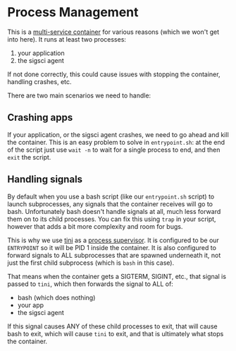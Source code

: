 # Process Management

This is a [multi-service container](https://docs.docker.com/config/containers/multi-service_container/)
for various reasons (which we won't get into here). It runs at least two processes:

1. your application
2. the sigsci agent

If not done correctly, this could cause issues with stopping the container, handling crashes, etc.

There are two main scenarios we need to handle:

## Crashing apps

If your application, or the sigsci agent crashes, we need to go ahead and kill the container. This
is an easy problem to solve in `entrypoint.sh`: at the end of the script just use `wait -n` to
wait for a single process to end, and then `exit` the script.

## Handling signals

By default when you use a bash script (like our `entrypoint.sh` script) to launch subprocesses, any
signals that the container receives will go to bash. Unfortunately bash doesn't handle signals at
all, much less forward them on to its child processes. You can fix this using `trap` in your
script, however that adds a bit more complexity and room for bugs.

This is why we use [tini](https://github.com/krallin/tini) as a [process supervisor](https://en.wikipedia.org/wiki/Process_supervision).
It is configured to be our `ENTRYPOINT` so it will be PID 1 inside the container. It is also
configured to forward signals to ALL subprocesses that are spawned underneath it, not just the first
child subprocess (which is `bash` in this case).

That means when the container gets a SIGTERM, SIGINT, etc., that signal is passed to `tini`, which
then forwards the signal to ALL of:

* bash (which does nothing)
* your app
* the sigsci agent

If this signal causes ANY of these child processes to exit, that will cause bash to exit, which will
cause `tini` to exit, and that is ultimately what stops the container.
